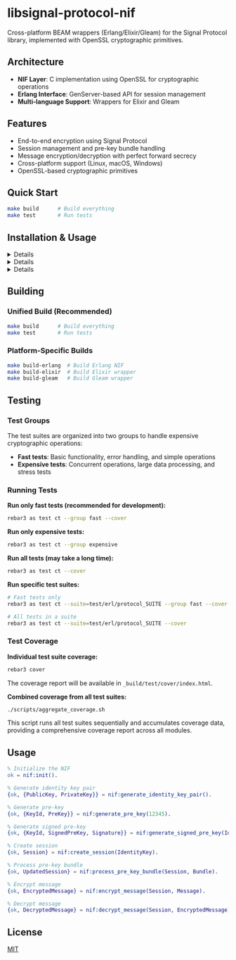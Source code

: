 # libsignal-protocol-nif

Cross-platform BEAM wrappers (Erlang/Elixir/Gleam) for the Signal Protocol library, implemented with OpenSSL cryptographic primitives.

## Architecture

- **NIF Layer**: C implementation using OpenSSL for cryptographic operations
- **Erlang Interface**: GenServer-based API for session management
- **Multi-language Support**: Wrappers for Elixir and Gleam

## Features

- End-to-end encryption using Signal Protocol
- Session management and pre-key bundle handling
- Message encryption/decryption with perfect forward secrecy
- Cross-platform support (Linux, macOS, Windows)
- OpenSSL-based cryptographic primitives

## Quick Start

```bash
make build      # Build everything
make test       # Run tests
```

## Installation & Usage

<details id="erlang">

### Erlang

### Erlang Installation

```erlang
{deps, [{libsignal_protocol_nif, {git, "https://github.com/Hydepwns/libsignal-protocol-nif.git"}}]}.
```

### Erlang Usage

```erlang
ok = libsignal_protocol_nif:init(),
{ok, {Pub, Priv}} = libsignal_protocol_nif:generate_identity_key_pair(),
{ok, Session} = libsignal_protocol_nif:create_session(Pub, RemotePub),
{ok, Encrypted} = libsignal_protocol_nif:encrypt_message(Session, "Hello!"),
{ok, Decrypted} = libsignal_protocol_nif:decrypt_message(Session, Encrypted).
```

</details>

<details id="elixir">

### Elixir

### Elixir Installation

```elixir
{:libsignal_protocol_nif, "~> 0.1.0"}
```

### Elixir Usage

```elixir
{:ok, pid} = SignalProtocol.start_link()
{:ok, {Pub, Priv}} = SignalProtocol.generate_identity_key_pair()
{:ok, session} = SignalProtocol.create_session(Pub, RemotePub)
{:ok, encrypted} = SignalProtocol.encrypt_message(session, "Hello!")
{:ok, decrypted} = SignalProtocol.decrypt_message(session, encrypted)
```

</details>

<details id="gleam">

### Gleam

### Gleam Installation

```toml
[dependencies]
libsignal_protocol_gleam = "~> 0.1.0"
```

### Gleam Usage

```gleam
case libsignal_protocol_gleam.init() {
  Ok(_) -> case libsignal_protocol_gleam.generate_identity_key_pair() {
    Ok(keys) -> case libsignal_protocol_gleam.create_session(Pub, RemotePub) {
      Ok(session) -> case libsignal_protocol_gleam.encrypt_message(session, "Hello!") {
        Ok(encrypted) -> libsignal_protocol_gleam.decrypt_message(session, encrypted)
        Error(e) -> Error(e)
      }
      Error(e) -> Error(e)
    }
    Error(e) -> Error(e)
  }
  Error(e) -> Error(e)
}
```

</details>

## Building

### Unified Build (Recommended)

```bash
make build      # Build everything
make test       # Run tests
```

### Platform-Specific Builds

```bash
make build-erlang  # Build Erlang NIF
make build-elixir  # Build Elixir wrapper
make build-gleam   # Build Gleam wrapper
```

## Testing

### Test Groups

The test suites are organized into two groups to handle expensive cryptographic operations:

- **Fast tests**: Basic functionality, error handling, and simple operations
- **Expensive tests**: Concurrent operations, large data processing, and stress tests

### Running Tests

**Run only fast tests (recommended for development):**

```bash
rebar3 as test ct --group fast --cover
```

**Run only expensive tests:**

```bash
rebar3 as test ct --group expensive
```

**Run all tests (may take a long time):**

```bash
rebar3 as test ct --cover
```

**Run specific test suites:**

```bash
# Fast tests only
rebar3 as test ct --suite=test/erl/protocol_SUITE --group fast --cover

# All tests in a suite
rebar3 as test ct --suite=test/erl/protocol_SUITE --cover
```

### Test Coverage

**Individual test suite coverage:**

```bash
rebar3 cover
```

The coverage report will be available in `_build/test/cover/index.html`.

**Combined coverage from all test suites:**

```bash
./scripts/aggregate_coverage.sh
```

This script runs all test suites sequentially and accumulates coverage data, providing a comprehensive coverage report across all modules.

## Usage

```erlang
% Initialize the NIF
ok = nif:init().

% Generate identity key pair
{ok, {PublicKey, PrivateKey}} = nif:generate_identity_key_pair().

% Generate pre-key
{ok, {KeyId, PreKey}} = nif:generate_pre_key(12345).

% Generate signed pre-key
{ok, {KeyId, SignedPreKey, Signature}} = nif:generate_signed_pre_key(IdentityKey, 67890).

% Create session
{ok, Session} = nif:create_session(IdentityKey).

% Process pre-key bundle
{ok, UpdatedSession} = nif:process_pre_key_bundle(Session, Bundle).

% Encrypt message
{ok, EncryptedMessage} = nif:encrypt_message(Session, Message).

% Decrypt message
{ok, DecryptedMessage} = nif:decrypt_message(Session, EncryptedMessage).
```

## License

[MIT](LICENSE)
